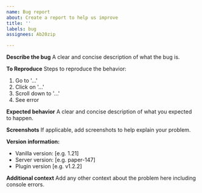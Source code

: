 ```yaml
---
name: Bug report
about: Create a report to help us improve
title: ''
labels: bug
assignees: Ab20zip

---
```


**Describe the bug**
A clear and concise description of what the bug is.

**To Reproduce**
Steps to reproduce the behavior:

1. Go to '…'
2. Click on '…'
3. Scroll down to '…'
4. See error

**Expected behavior**
A clear and concise description of what you expected to happen.

**Screenshots**
If applicable, add screenshots to help explain your problem.

**Version information:**

- Vanilla version: [e.g. 1.21]
- Server version: [e.g. paper-147]
- Plugin version [e.g. v1.2.2]

**Additional context**
Add any other context about the problem here including console errors.
